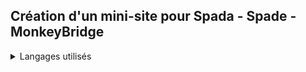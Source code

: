 ## Création d'un mini-site pour Spada - Spade - MonkeyBridge

<details>
  <summary>Langages utilisés</summary>
  HTML5
  CSS/SCSS
  Librairie Javascript : Anime.js
  Un peu de PHP pour le formulaire
</details>
